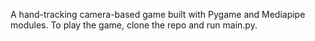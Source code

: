 A hand-tracking camera-based game built with Pygame and Mediapipe modules.
To play the game, clone the repo and run main.py.
